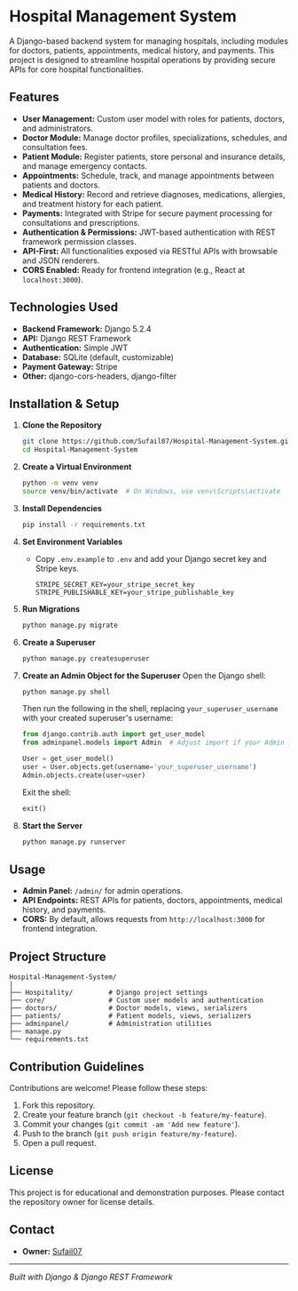 # Hospital Management System

A Django-based backend system for managing hospitals, including modules for doctors, patients, appointments, medical history, and payments. This project is designed to streamline hospital operations by providing secure APIs for core hospital functionalities.

## Features

- **User Management:** Custom user model with roles for patients, doctors, and administrators.
- **Doctor Module:** Manage doctor profiles, specializations, schedules, and consultation fees.
- **Patient Module:** Register patients, store personal and insurance details, and manage emergency contacts.
- **Appointments:** Schedule, track, and manage appointments between patients and doctors.
- **Medical History:** Record and retrieve diagnoses, medications, allergies, and treatment history for each patient.
- **Payments:** Integrated with Stripe for secure payment processing for consultations and prescriptions.
- **Authentication & Permissions:** JWT-based authentication with REST framework permission classes.
- **API-First:** All functionalities exposed via RESTful APIs with browsable and JSON renderers.
- **CORS Enabled:** Ready for frontend integration (e.g., React at `localhost:3000`).

## Technologies Used

- **Backend Framework:** Django 5.2.4
- **API:** Django REST Framework
- **Authentication:** Simple JWT
- **Database:** SQLite (default, customizable)
- **Payment Gateway:** Stripe
- **Other:** django-cors-headers, django-filter

## Installation & Setup

1. **Clone the Repository**
   ```bash
   git clone https://github.com/Sufail07/Hospital-Management-System.git
   cd Hospital-Management-System
   ```

2. **Create a Virtual Environment**
   ```bash
   python -m venv venv
   source venv/bin/activate  # On Windows, use venv\Scripts\activate
   ```

3. **Install Dependencies**
   ```bash
   pip install -r requirements.txt
   ```

4. **Set Environment Variables**
   - Copy `.env.example` to `.env` and add your Django secret key and Stripe keys.
     ```
     STRIPE_SECRET_KEY=your_stripe_secret_key
     STRIPE_PUBLISHABLE_KEY=your_stripe_publishable_key
     ```

5. **Run Migrations**
   ```bash
   python manage.py migrate
   ```

6. **Create a Superuser**
   ```bash
   python manage.py createsuperuser
   ```


7. **Create an Admin Object for the Superuser**
   Open the Django shell:

   ```bash
   python manage.py shell
   ```

   Then run the following in the shell, replacing `your_superuser_username` with your created superuser's username:

   ```python
   from django.contrib.auth import get_user_model
   from adminpanel.models import Admin  # Adjust import if your Admin model is elsewhere

   User = get_user_model()
   user = User.objects.get(username='your_superuser_username')
   Admin.objects.create(user=user)
   ```

   Exit the shell:

   ```python
   exit()
   ```

8. **Start the Server**
   ```bash
   python manage.py runserver
   ```

## Usage

- **Admin Panel:** `/admin/` for admin operations.
- **API Endpoints:** REST APIs for patients, doctors, appointments, medical history, and payments.
- **CORS:** By default, allows requests from `http://localhost:3000` for frontend integration.

## Project Structure

```
Hospital-Management-System/
│
├── Hospitality/         # Django project settings
├── core/                # Custom user models and authentication
├── doctors/             # Doctor models, views, serializers
├── patients/            # Patient models, views, serializers
├── adminpanel/          # Administration utilities
├── manage.py
└── requirements.txt
```

## Contribution Guidelines

Contributions are welcome! Please follow these steps:

1. Fork this repository.
2. Create your feature branch (`git checkout -b feature/my-feature`).
3. Commit your changes (`git commit -am 'Add new feature'`).
4. Push to the branch (`git push origin feature/my-feature`).
5. Open a pull request.

## License

This project is for educational and demonstration purposes. Please contact the repository owner for license details.

## Contact

- **Owner:** [Sufail07](https://github.com/Sufail07)

---

*Built with Django & Django REST Framework*
